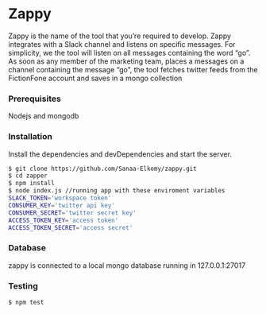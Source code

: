 # Zappy

Zappy is the name of the tool that you’re required to develop. Zappy integrates with a Slack channel and
listens on specific messages. For simplicity, we the tool will listen on all messages containing the word
“go”. As soon as any member of the marketing team, places a messages on a channel containing the
message “go”, the tool fetches twitter feeds from the FictionFone account and saves in a mongo
collection

### Prerequisites
Nodejs and mongodb

### Installation


Install the dependencies and devDependencies and start the server.

```sh
$ git clone https://github.com/Sanaa-Elkomy/zappy.git
$ cd zapper
$ npm install 
$ node index.js //running app with these enviroment variables
SLACK_TOKEN='workspace token' 
CONSUMER_KEY='twitter api key'
CONSUMER_SECRET='twitter secret key'
ACCESS_TOKEN_KEY='access token'
ACCESS_TOKEN_SECRET='access secret'
```
###  Database
zappy is connected to a local mongo database running in 127.0.0.1:27017

### Testing
```sh
$ npm test
```
